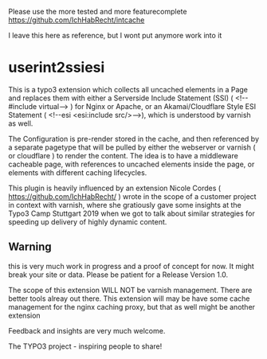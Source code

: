 Please use the more tested and more featurecomplete https://github.com/IchHabRecht/intcache

I leave this here as reference, but I wont put anymore work into it

# userint2ssiesi

This is a typo3 extension which collects all uncached elements in a Page and replaces  them with either a Serverside Include Statement (SSI) ( &lt;!--#include virtual--&gt; ) for Nginx or Apache, or an Akamai/Cloudflare Style ESI Statement ( &lt;!--esi &lt;esi:include src/&gt;--&gt;), which is understood by varnish as well.

The Configuration is pre-render stored in the cache, and then referenced by a separate pagetype that will be pulled by either the webserver or varnish ( or cloudflare ) to render the content. The idea is to have a middleware cacheable page, with references to uncached elements inside the page, or elements with different caching lifecycles.

This plugin is heavily influenced by an extension Nicole Cordes ( https://github.com/IchHabRecht/ ) wrote in the scope of a customer project in context with varnish, where she gratiously gave some insights at the Typo3 Camp Stuttgart 2019 when we got to talk about similar strategies for speeding up delivery of highly dynamic content.

## Warning
this is very much work in progress and a proof of concept for now. It might break your site or data. Please be patient for a Release Version 1.0.

The scope of this extension WILL NOT be varnish management. There are better tools alreay out there.
This extension will may be have some cache management for the nginx caching proxy, but that as well might be another extension

Feedback and insights are very much welcome.

The TYPO3 project - inspiring people to share!
